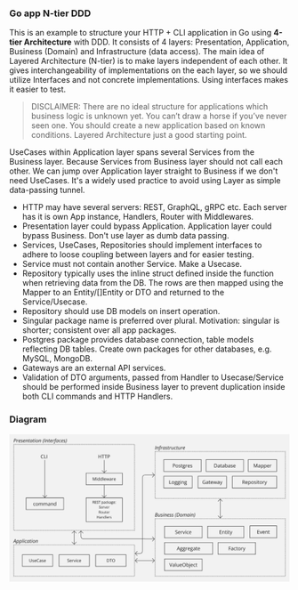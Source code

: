 ### Go app N-tier DDD

This is an example to structure your HTTP + CLI application in Go using **4-tier Architecture** with DDD. It consists of 4 layers: Presentation, Application, Business (Domain) and Infrastructure (data access). The main idea of Layered Architecture (N-tier) is to make layers independent of each other. It gives interchangeability of implementations on the each layer, so we should utilize Interfaces and not concrete implementations. Using interfaces makes it easier to test.

> DISCLAIMER: There are no ideal structure for applications which business logic is unknown yet. You can’t draw a horse if you’ve never seen one. You should create a new application based on known conditions. Layered Architecture just a good starting point.

UseCases within Application layer spans several Services from the Business layer. Because Services from Business layer should not call each other. We can jump over Application layer straight to Business if we don't need UseCases. It's a widely used practice to avoid using Layer as simple data-passing tunnel.

- HTTP may have several servers: REST, GraphQL, gRPC etc. Each server has it is own App instance, Handlers, Router with Middlewares.
- Presentation layer could bypass Application. Application layer could bypass Business. Don't use layer as dumb data passing.
- Services, UseCases, Repositories should implement interfaces to adhere to loose coupling between layers and for easier testing.
- Service must not contain another Service. Make a Usecase.
- Repository typically uses the inline struct defined inside the function when retrieving data from the DB. The rows are then mapped using the Mapper to an Entity/[]Entity or DTO and returned to the Service/Usecase.
- Repository should use DB models on insert operation.
- Singular package name is preferred over plural. Motivation: singular is shorter; consistent over all app packages.
- Postgres package provides database connection, table models reflecting DB tables. Create own packages for other databases, e.g. MySQL, MongoDB.
- Gateways are an external API services.
- Validation of DTO arguments, passed from Handler to Usecase/Service should be performed inside Business layer to prevent duplication inside both CLI commands and HTTP Handlers.

### Diagram

![Diagram](diagram.png)
